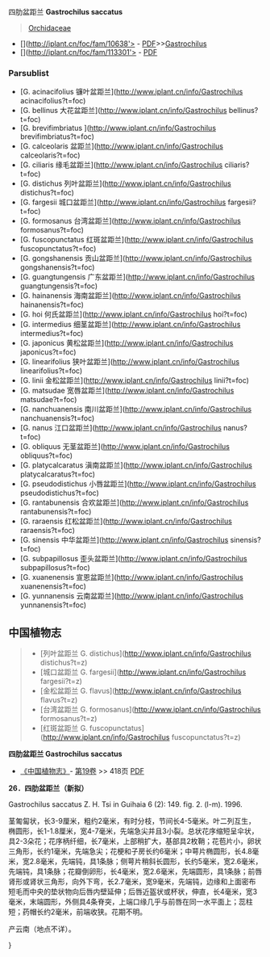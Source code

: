 四肋盆距兰 **Gastrochilus saccatus**

> [Orchidaceae](http://www.iplant.cn/info/Orchidaceae?t=foc)
* [](http://iplant.cn/foc/fam/10638'> - [PDF](http://iplant.cn/foc/pdf/Orchidaceae.pdf)>>[Gastrochilus](http://www.iplant.cn/info/Gastrochilus?t=foc)
* [](http://iplant.cn/foc/fam/113301'> - [PDF](http://www.iplant.cn/foc/pdf/Gastrochilus.pdf)

### Parsublist

* [G.  acinacifolius  镰叶盆距兰](http://www.iplant.cn/info/Gastrochilus acinacifolius?t=foc)
* [G.  bellinus  大花盆距兰](http://www.iplant.cn/info/Gastrochilus bellinus?t=foc)
* [G.  brevifimbriatus  ](http://www.iplant.cn/info/Gastrochilus brevifimbriatus?t=foc)
* [G.  calceolaris  盆距兰](http://www.iplant.cn/info/Gastrochilus calceolaris?t=foc)
* [G.  ciliaris  缘毛盆距兰](http://www.iplant.cn/info/Gastrochilus ciliaris?t=foc)
* [G.  distichus  列叶盆距兰](http://www.iplant.cn/info/Gastrochilus distichus?t=foc)
* [G.  fargesii  城口盆距兰](http://www.iplant.cn/info/Gastrochilus fargesii?t=foc)
* [G.  formosanus  台湾盆距兰](http://www.iplant.cn/info/Gastrochilus formosanus?t=foc)
* [G.  fuscopunctatus  红斑盆距兰](http://www.iplant.cn/info/Gastrochilus fuscopunctatus?t=foc)
* [G.  gongshanensis  贡山盆距兰](http://www.iplant.cn/info/Gastrochilus gongshanensis?t=foc)
* [G.  guangtungensis  广东盆距兰](http://www.iplant.cn/info/Gastrochilus guangtungensis?t=foc)
* [G.  hainanensis  海南盆距兰](http://www.iplant.cn/info/Gastrochilus hainanensis?t=foc)
* [G.  hoi  何氏盆距兰](http://www.iplant.cn/info/Gastrochilus hoi?t=foc)
* [G.  intermedius  细茎盆距兰](http://www.iplant.cn/info/Gastrochilus intermedius?t=foc)
* [G.  japonicus  黄松盆距兰](http://www.iplant.cn/info/Gastrochilus japonicus?t=foc)
* [G.  linearifolius  狭叶盆距兰](http://www.iplant.cn/info/Gastrochilus linearifolius?t=foc)
* [G.  linii  金松盆距兰](http://www.iplant.cn/info/Gastrochilus linii?t=foc)
* [G.  matsudae  宽唇盆距兰](http://www.iplant.cn/info/Gastrochilus matsudae?t=foc)
* [G.  nanchuanensis  南川盆距兰](http://www.iplant.cn/info/Gastrochilus nanchuanensis?t=foc)
* [G.  nanus  江口盆距兰](http://www.iplant.cn/info/Gastrochilus nanus?t=foc)
* [G.  obliquus  无茎盆距兰](http://www.iplant.cn/info/Gastrochilus obliquus?t=foc)
* [G.  platycalcaratus  滇南盆距兰](http://www.iplant.cn/info/Gastrochilus platycalcaratus?t=foc)
* [G.  pseudodistichus  小唇盆距兰](http://www.iplant.cn/info/Gastrochilus pseudodistichus?t=foc)
* [G.  rantabunensis  合欢盆距兰](http://www.iplant.cn/info/Gastrochilus rantabunensis?t=foc)
* [G.  raraensis  红松盆距兰](http://www.iplant.cn/info/Gastrochilus raraensis?t=foc)
* [G.  sinensis  中华盆距兰](http://www.iplant.cn/info/Gastrochilus sinensis?t=foc)
* [G.  subpapillosus  歪头盆距兰](http://www.iplant.cn/info/Gastrochilus subpapillosus?t=foc)
* [G.  xuanenensis  宣恩盆距兰](http://www.iplant.cn/info/Gastrochilus xuanenensis?t=foc)
* [G.  yunnanensis  云南盆距兰](http://www.iplant.cn/info/Gastrochilus yunnanensis?t=foc)

## 中国植物志

> * [列叶盆距兰  G.  distichus](http://www.iplant.cn/info/Gastrochilus distichus?t=z)
> * [城口盆距兰  G.  fargesii](http://www.iplant.cn/info/Gastrochilus fargesii?t=z)
> * [金松盆距兰  G.  flavus](http://www.iplant.cn/info/Gastrochilus flavus?t=z)
> * [台湾盆距兰  G.  formosanus](http://www.iplant.cn/info/Gastrochilus formosanus?t=z)
> * [红斑盆距兰  G.  fuscopunctatus](http://www.iplant.cn/info/Gastrochilus fuscopunctatus?t=z)

**四肋盆距兰 Gastrochilus saccatus**

* [《中国植物志》](http://www.iplant.cn/frps)- [第19卷](http://www.iplant.cn/frps/vol/19) >> 418页 [PDF](http://www.iplant.cn/frps/pdf/19/418a.pdf)

**26．四肋盆距兰（新拟）**

Gastrochilus saccatus Z. H. Tsi in Guihaia 6 (2): 149. fig. 2. (l-m). 1996.

茎匍匐状，长3-9厘米，粗约2毫米，有时分枝，节间长4-5毫米。叶二列互生，椭圆形，长1-1.8厘米，宽4-7毫米，先端急尖并且3小裂。总状花序缩短呈伞状，具2-3朵花；花序柄纤细，长7毫米，上部稍扩大，基部具2枚鞘；花苞片小，卵状三角形，长约1毫米，先端急尖；花梗和子房长约6毫米；中萼片椭圆形，长4.8毫米，宽2.8毫米，先端钝，具1条脉；侧萼片稍斜长圆形，长约5毫米，宽2.6毫米，先端钝，具1条脉；花瓣倒卵形，长4毫米，宽2.6毫米，先端圆形，具1条脉；前唇肾形或肾状三角形，向外下弯，长2.7毫米，宽9毫米，先端钝，边缘和上面密布短毛而中央的垫状物向后唇内壁延伸；后唇近盔状或杯状，伸直，长4毫米，宽3毫米，末端圆形，外侧具4条脊突，上端口缘几乎与前唇在同一水平面上；蕊柱短；药帽长约2毫米，前端收狭。花期不明。

产云南（地点不详）。

}